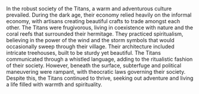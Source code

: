 In the robust society of the Titans, a warm and adventurous culture prevailed. During the dark age, their economy relied heavily on the informal economy, with artisans creating beautiful crafts to trade amongst each other. The Titans were frugivorous, living in coexistence with nature and the coral reefs that surrounded their hermitage. They practiced spiritualism, believing in the power of the wind and the storm symbols that would occasionally sweep through their village. Their architecture included intricate treehouses, built to be sturdy yet beautiful. The Titans communicated through a whistled language, adding to the ritualistic fashion of their society. However, beneath the surface, subterfuge and political maneuvering were rampant, with theocratic laws governing their society. Despite this, the Titans continued to thrive, seeking out adventure and living a life filled with warmth and spirituality.